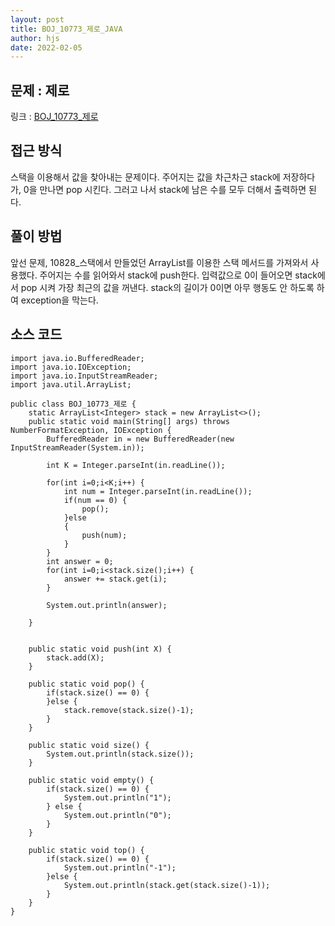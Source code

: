 ```yaml
---
layout: post
title: BOJ_10773_제로_JAVA
author: hjs
date: 2022-02-05
---
```


## 문제 : 제로
링크 : [BOJ_10773_제로](https://www.acmicpc.net/problem/10773)


## 접근 방식
스택을 이용해서 값을 찾아내는 문제이다. 주어지는 값을 차근차근 stack에 저장하다가, 0을 만나면 pop 시킨다. 그러고 나서 stack에 남은 수를 모두 더해서 출력하면 된다.


## 풀이 방법
앞선 문제, 10828_스택에서 만들었던 ArrayList를 이용한 스택 메서드를 가져와서 사용했다. 주어지는 수를 읽어와서 stack에 push한다. 입력값으로 0이 들어오면 stack에서 pop 시켜 가장 최근의 값을 꺼낸다. stack의 길이가 0이면 아무 행동도 안 하도록 하여 exception을 막는다.

## 소스 코드
~~~
import java.io.BufferedReader;
import java.io.IOException;
import java.io.InputStreamReader;
import java.util.ArrayList;

public class BOJ_10773_제로 {
	static ArrayList<Integer> stack = new ArrayList<>();
	public static void main(String[] args) throws NumberFormatException, IOException {
		BufferedReader in = new BufferedReader(new InputStreamReader(System.in));

		int K = Integer.parseInt(in.readLine());

		for(int i=0;i<K;i++) {
			int num = Integer.parseInt(in.readLine());
			if(num == 0) {
				pop();
			}else
			{
				push(num);
			}
		}
		int answer = 0;
		for(int i=0;i<stack.size();i++) {
			answer += stack.get(i);
		}

		System.out.println(answer);

	}


	public static void push(int X) {
		stack.add(X);
	}

	public static void pop() {
		if(stack.size() == 0) {
		}else {
			stack.remove(stack.size()-1);
		}
	}

	public static void size() {
		System.out.println(stack.size());
	}

	public static void empty() {
		if(stack.size() == 0) {
			System.out.println("1");
		} else {
			System.out.println("0");
		}
	}

	public static void top() {
		if(stack.size() == 0) {
			System.out.println("-1");
		}else {
			System.out.println(stack.get(stack.size()-1));
		}
	}
}


~~~
